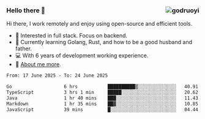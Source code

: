 ### Hello there 👋 <img align="right" src="https://github-readme-stats.vercel.app/api?username=godruoyi&show_icons=true" alt="godruoyi" />

Hi there, I work remotely and enjoy using open-source and efficient tools.

- 🔭 Interested in full stack. Focus on backend.
- 🌱 Currently learning Golang, Rust, and how to be a good husband and father.
- 💻 With 6 years of development working experience.
- 👒 [About me more](https://godruoyi.com/posts/about-godruoyi).



<!--START_SECTION:waka-->

```txt
From: 17 June 2025 - To: 24 June 2025

Go                   6 hrs           ██████████▒░░░░░░░░░░░░░░   40.91 %
TypeScript           3 hrs 1 min     █████░░░░░░░░░░░░░░░░░░░░   20.62 %
Java                 1 hr 40 mins    ███░░░░░░░░░░░░░░░░░░░░░░   11.43 %
Markdown             1 hr 35 mins    ██▓░░░░░░░░░░░░░░░░░░░░░░   10.85 %
JavaScript           39 mins         █░░░░░░░░░░░░░░░░░░░░░░░░   04.44 %
```

<!--END_SECTION:waka-->
